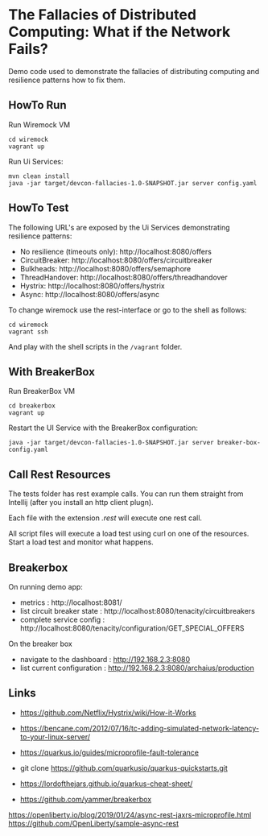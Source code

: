 # The Fallacies of Distributed Computing: What if the Network Fails?

Demo code used to demonstrate the fallacies of distributing computing and resilience patterns how to fix them.

## HowTo Run

Run Wiremock VM

```
cd wiremock
vagrant up
```

Run Ui Services:
```
mvn clean install
java -jar target/devcon-fallacies-1.0-SNAPSHOT.jar server config.yaml
```

## HowTo Test

The following URL's are exposed by the Ui Services demonstrating resilience patterns:

* No resilience (timeouts only): http://localhost:8080/offers
* CircuitBreaker: http://localhost:8080/offers/circuitbreaker
* Bulkheads: http://localhost:8080/offers/semaphore
* ThreadHandover: http://localhost:8080/offers/threadhandover
* Hystrix: http://localhost:8080/offers/hystrix
* Async: http://localhost:8080/offers/async

To change wiremock use the rest-interface or go to the shell as follows:
 ```
 cd wiremock
 vagrant ssh
 ```
 And play with the shell scripts in the ``/vagrant`` folder.

## With BreakerBox

Run BreakerBox VM
```
cd breakerbox
vagrant up
```

Restart the UI Service with the BreakerBox configuration:

```
java -jar target/devcon-fallacies-1.0-SNAPSHOT.jar server breaker-box-config.yaml
```

## Call Rest Resources

The tests folder has rest example calls. You can run them straight from Intellij (after you install an http client plugn).

Each file with the extension _.rest_ will execute one rest call.

All script files will execute a load test using curl on one of the resources. Start a load test and monitor what happens.

## Breakerbox

On running demo app:
- metrics                       : http://localhost:8081/
- list circuit breaker state    : http://localhost:8080/tenacity/circuitbreakers
- complete service config       : http://localhost:8080/tenacity/configuration/GET_SPECIAL_OFFERS

On the breaker box
- navigate to the dashboard     : http://192.168.2.3:8080
- list current configuration    : http://192.168.2.3:8080/archaius/production

## Links

- https://github.com/Netflix/Hystrix/wiki/How-it-Works
- https://bencane.com/2012/07/16/tc-adding-simulated-network-latency-to-your-linux-server/
- https://quarkus.io/guides/microprofile-fault-tolerance
- git clone https://github.com/quarkusio/quarkus-quickstarts.git
- https://lordofthejars.github.io/quarkus-cheat-sheet/

- https://github.com/yammer/breakerbox


https://openliberty.io/blog/2019/01/24/async-rest-jaxrs-microprofile.html
     https://github.com/OpenLiberty/sample-async-rest
